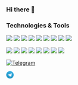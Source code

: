 ### Hi there 👋

<!--
**AleksandrDronov/aleksandrdronov** is a ✨ _special_ ✨ repository because its `README.md` (this file) appears on your GitHub profile.

Here are some ideas to get you started:

- 🔭 I’m currently working on ...
- 🌱 I’m currently learning ...
- 👯 I’m looking to collaborate on ...
- 🤔 I’m looking for help with ...
- 💬 Ask me about ...
- 📫 How to reach me: ...
- 😄 Pronouns: ...
- ⚡ Fun fact: ...
-->
 ### Technologies & Tools
 
![](https://img.shields.io/badge/JavaScript-informational?style=flat-square&logo=javascript&logoColor=323330&color=f0db4f)
![](https://img.shields.io/badge/TypeScript-informational?style=flat-square&logo=typescript&logoColor=ffffff&color=007acc)
![](https://img.shields.io/badge/HTML-informational?style=flat-square&logo=html5&logoColor=ffffff&color=E44D26)
![](https://img.shields.io/badge/CSS-informational?style=flat-square&logo=css3&logoColor=ffffff&color=25A1E1)
![](https://img.shields.io/badge/React-informational?style=flat-square&logo=react&logoColor=ffffff&color=066d89)
![](https://img.shields.io/badge/Redux-informational?style=flat-square&logo=redux&logoColor=ffffff&color=572B98)
![](https://img.shields.io/badge/Vite-informational?style=flat-square&logo=vite&logoColor=ffffff&color=747bff)
![](https://img.shields.io/badge/Webpack-informational?style=flat-square&logo=webpack&logoColor=ffffff&color=1c78c0)
![](https://img.shields.io/badge/Node-informational?style=flat-square&logo=node.js&logoColor=ffffff&color=3c873a)
<!-- ![](https://img.shields.io/badge/Next-informational?style=flat-square&logo=next.js&logoColor=ffffff&color=000000) -->
<!-- ![](https://img.shields.io/badge/Fastify-informational?style=flat-square&logo=fastify&logoColor=ffffff&color=000000) -->
<!-- ![](https://img.shields.io/badge/PostgreSQL-informational?style=flat-square&logo=postgresql&logoColor=ffffff&color=336791) -->
<!-- ![](https://img.shields.io/badge/MySQL-informational?style=flat-square&logo=mysql&logoColor=ffffff&color=007D7D) -->
![](https://img.shields.io/badge/Express-informational?style=flat-square&logo=express&logoColor=ffffff&color=3c873a)
![](https://img.shields.io/badge/MongoDB-informational?style=flat-square&logo=mongodb&logoColor=ffffff&color=3FA037)
![](https://img.shields.io/badge/VS%20Code-informational?style=flat-square&logo=visual-studio-code&logoColor=white&color=007acc)
![](https://img.shields.io/badge/git-informational?style=flat-square&logo=git&logoColor=DC3526&color=FFFFFF)
![](https://img.shields.io/badge/NPM-informational?style=flat-square&logo=npm&logoColor=ffffff&color=E44D26)
![](https://img.shields.io/badge/Storybook-informational?style=flat-square&logo=Storybook&logoColor=FB2972&color=FFFFFF)
![](https://img.shields.io/badge/Jest-informational?style=flat-square&logo=Jest&logoColor=B62912&color=FFFFFF)
![](https://img.shields.io/badge/Cypress-informational?style=flat-square&logo=Cypress&logoColor=29DA86&color=3A5259)




<a  href="https://www.codewars.com/users/Aleksandr%20Dronov" target="blank"> <img src="https://www.codewars.com/users/Aleksandr%20Dronov/badges/small" alt="Telegram"></a>

<a  href="https://t.me/DronovAleksandr" target="_blank"> <img src="./src/tg.png" alt="Telegram" height = 20></a>





